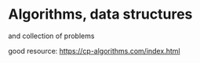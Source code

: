 # Algorithms, data structures 

and collection of problems

good resource: https://cp-algorithms.com/index.html